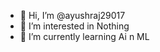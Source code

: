 - 👋 Hi, I’m @ayushraj29017
- 👀 I’m interested in Nothing
- 🌱 I’m currently learning Ai n ML



<!---
ayushraj29017/ayushraj29017 is a ✨ special ✨ repository because its `README.md` (this file) appears on your GitHub profile.
You can click the Preview link to take a look at your changes.
--->
